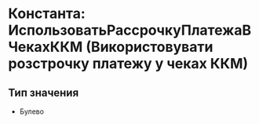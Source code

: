 ﻿# Константа: ИспользоватьРассрочкуПлатежаВЧекахККМ (Використовувати розстрочку платежу у чеках ККМ)

## Тип значения

- Булево

